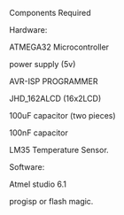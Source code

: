 Components Required

Hardware:

ATMEGA32 Microcontroller

power supply (5v)

AVR-ISP PROGRAMMER

JHD_162ALCD (16x2LCD)

100uF capacitor (two pieces)

100nF capacitor

LM35 Temperature Sensor.

Software:

Atmel studio 6.1

progisp or flash magic.
